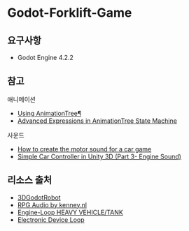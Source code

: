 # Godot-Forklift-Game

## 요구사항
- Godot Engine 4.2.2

## 참고
애니메이션
- [Using AnimationTree¶](https://docs.godotengine.org/en/stable/tutorials/animation/animation_tree.html)
- [Advanced Expressions in AnimationTree State Machine](https://youtu.be/ZQOgD724eMA?si=TLWIta84zc7A_Sqc)

사운드
- [How to create the motor sound for a car game](https://youtu.be/Ly9fBT2OsA0?si=5Oj92HT1ckT0-wy7)
- [Simple Car Controller in Unity 3D (Part 3- Engine Sound)](https://www.youtube.com/watch?v=VpLKXbqXu20)

## 리소스 출처
- [3DGodotRobot](https://captainripley.itch.io/godot-3d-robot-character)
- [RPG Audio by kenney.nl](https://kenney.nl/assets/rpg-audio)
- [Engine-Loop HEAVY VEHICLE/TANK](https://opengameart.org/content/engine-loop-heavy-vehicletank)
- [Electronic Device Loop](https://opengameart.org/content/electronic-device-loop)
